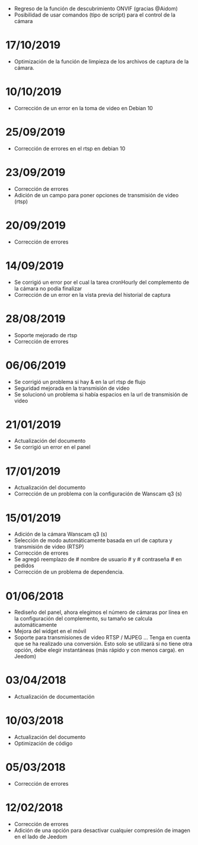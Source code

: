 - Regreso de la función de descubrimiento ONVIF (gracias @Aidom)
- Posibilidad de usar comandos (tipo de script) para el control de la cámara

# 17/10/2019

- Optimización de la función de limpieza de los archivos de captura de la cámara.

# 10/10/2019

- Corrección de un error en la toma de video en Debian 10

# 25/09/2019

- Corrección de errores en el rtsp en debian 10

# 23/09/2019

- Corrección de errores
- Adición de un campo para poner opciones de transmisión de video (rtsp)

# 20/09/2019

- Corrección de errores

# 14/09/2019

 - Se corrigió un error por el cual la tarea cronHourly del complemento de la cámara no podía finalizar
 - Corrección de un error en la vista previa del historial de captura

# 28/08/2019

- Soporte mejorado de rtsp
- Corrección de errores

# 06/06/2019

- Se corrigió un problema si hay &amp; en la url rtsp de flujo
- Seguridad mejorada en la transmisión de video
- Se solucionó un problema si había espacios en la url de transmisión de video

# 21/01/2019

- Actualización del documento
- Se corrigió un error en el panel

# 17/01/2019

- Actualización del documento
- Corrección de un problema con la configuración de Wanscam q3 (s)

# 15/01/2019

- Adición de la cámara Wanscam q3 (s)
- Selección de modo automáticamente basada en url de captura y transmisión de video (RTSP)
- Corrección de errores
- Se agregó reemplazo de # nombre de usuario # y # contraseña # en pedidos
- Corrección de un problema de dependencia.

# 01/06/2018

- Rediseño del panel, ahora elegimos el número de cámaras por línea en la configuración del complemento, su tamaño se calcula automáticamente
- Mejora del widget en el móvil
- Soporte para transmisiones de video RTSP / MJPEG ... Tenga en cuenta que se ha realizado una conversión. Esto solo se utilizará si no tiene otra opción, debe elegir instantáneas (más rápido y con menos carga). en Jeedom)

# 03/04/2018

- Actualización de documentación

# 10/03/2018

- Actualización del documento
- Optimización de código

# 05/03/2018

- Corrección de errores

# 12/02/2018

- Corrección de errores
- Adición de una opción para desactivar cualquier compresión de imagen en el lado de Jeedom
